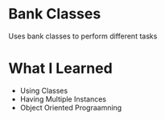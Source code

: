 # Bank Classes
Uses bank classes to perform different tasks

# What I Learned
- Using Classes
- Having Multiple Instances
- Object Oriented Prograamning 
